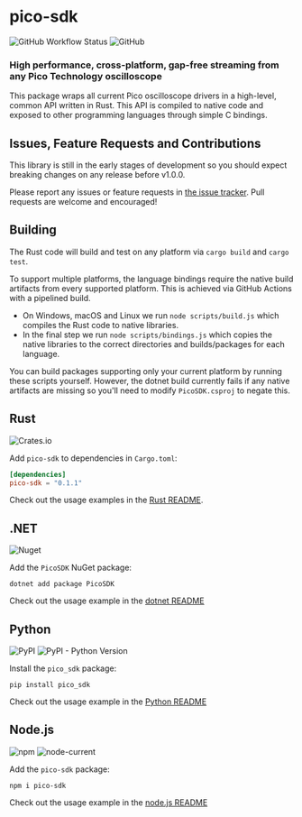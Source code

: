 # pico-sdk

![GitHub Workflow Status](https://img.shields.io/github/workflow/status/meatysolutions/pico-sdk/Build%20&%20Package)
![GitHub](https://img.shields.io/github/license/meatysolutions/pico-sdk?style=flat)

### High performance, cross-platform, gap-free streaming from any Pico Technology oscilloscope

This package wraps all current Pico oscilloscope drivers in a high-level, common
API written in Rust. This API is compiled to native code and exposed to other
programming languages through simple C bindings.

## Issues, Feature Requests and Contributions

This library is still in the early stages of development so you should expect
breaking changes on any release before v1.0.0.

Please report any issues or feature requests in
[the issue tracker](https://github.com/meatysolutions/pico-sdk/issues). Pull
requests are welcome and encouraged!

## Building

The Rust code will build and test on any platform via `cargo build` and
`cargo test`.

To support multiple platforms, the language bindings require the native build
artifacts from every supported platform. This is achieved via GitHub Actions
with a pipelined build.

- On Windows, macOS and Linux we run `node scripts/build.js` which compiles the
  Rust code to native libraries.
- In the final step we run `node scripts/bindings.js` which copies the native
  libraries to the correct directories and builds/packages for each language.

You can build packages supporting only your current platform by running these
scripts yourself. However, the dotnet build currently fails if any native
artifacts are missing so you'll need to modify `PicoSDK.csproj` to negate this.

## Rust

![Crates.io](https://img.shields.io/crates/v/pico-sdk)

Add `pico-sdk` to dependencies in `Cargo.toml`:

```toml
[dependencies]
pico-sdk = "0.1.1"
```

Check out the usage examples in the [Rust README](rust/sdk).

## .NET

![Nuget](https://img.shields.io/nuget/v/PicoSDK)

Add the `PicoSDK` NuGet package:

```shell
dotnet add package PicoSDK
```

Check out the usage example in the [dotnet README](dotnet)

## Python

![PyPI](https://img.shields.io/pypi/v/pico_sdk)
![PyPI - Python Version](https://img.shields.io/pypi/pyversions/pico_sdk)

Install the `pico_sdk` package:

```shell
pip install pico_sdk
```

Check out the usage example in the [Python README](python)

## Node.js

![npm](https://img.shields.io/npm/v/pico-sdk)
![node-current](https://img.shields.io/node/v/pico-sdk)

Add the `pico-sdk` package:

```shell
npm i pico-sdk
```

Check out the usage example in the [node.js README](nodejs)
